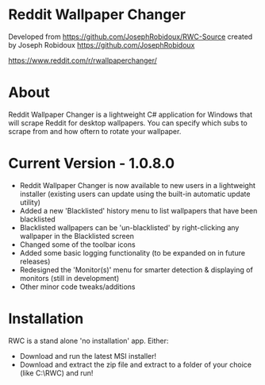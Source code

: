# Reddit Wallpaper Changer
Developed from https://github.com/JosephRobidoux/RWC-Source created by Joseph Robidoux https://github.com/JosephRobidoux

https://www.reddit.com/r/rwallpaperchanger/

# About
Reddit Wallpaper Changer is a lightweight C# application for Windows that will scrape Reddit for desktop wallpapers. You can specify which subs to scrape from and how oftern to rotate your wallpaper.

# Current Version - 1.0.8.0
- Reddit Wallpaper Changer is now available to new users in a lightweight installer (existing users can update using the built-in automatic update utility)
- Added a new 'Blacklisted' history menu to list wallpapers that have been blacklisted
- Blacklisted wallpapers can be 'un-blacklisted' by right-clicking any wallpaper in the Blacklisted screen
- Changed some of the toolbar icons
- Added some basic logging functionality (to be expanded on in future releases)
- Redesigned the 'Monitor(s)' menu for smarter detection & displaying of monitors (still in development)
- Other minor code tweaks/additions

# Installation

RWC is a stand alone 'no installation' app. Either:

- Download and run the latest MSI installer! 
- Download and extract the zip file and extract to a folder of your choice (like C:\RWC) and run! 
